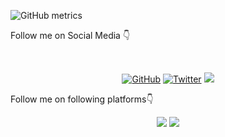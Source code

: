 

![GitHub metrics](https://metrics.lecoq.io/hp77-creator?template=terminal&isocalendar=1&languages=1&followup=1&isocalendar.duration=full-year)


<p>Follow me on Social Media 👇</p>
<br>
<p align="center">
	<a href="https://github.com/hp77-creator"><img src="https://img.shields.io/github/followers/hp77-creator?style=social"alt="GitHub"></a>
	<a href="https://twitter.com/tweetsbyhp77"><img src="https://img.shields.io/twitter/follow/tweetsbyhp77?style=social" alt="Twitter"></a>
	<a  herf="https://www.linkedin.com/in/hp77/"><img src="https://img.shields.io/badge/-hp77-blue?style=social&logo=Linkedin&"></a>
</p>
<div align="justify">
<p>Follow me on following platforms👇</p>
<p align="center">
	<a href="https://www.kaggle.com/himanshuashp77"><img src="https://img.shields.io/badge/hp77-kaggle-blue"></a>
	<a href="https://github.com/hp77-creator"><img src="https://img.shields.io/github/followers/hp77-creator?style=social"</a>	

</p>
</div>
